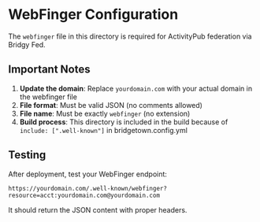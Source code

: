 # WebFinger Configuration

The `webfinger` file in this directory is required for ActivityPub federation via Bridgy Fed.

## Important Notes

1. **Update the domain**: Replace `yourdomain.com` with your actual domain in the webfinger file
2. **File format**: Must be valid JSON (no comments allowed)
3. **File name**: Must be exactly `webfinger` (no extension)
4. **Build process**: This directory is included in the build because of `include: [".well-known"]` in bridgetown.config.yml

## Testing

After deployment, test your WebFinger endpoint:
```
https://yourdomain.com/.well-known/webfinger?resource=acct:yourdomain.com@yourdomain.com
```

It should return the JSON content with proper headers.